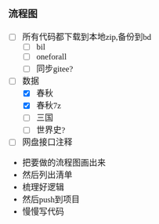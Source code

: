 <span  style="font-family: Simsun,serif; font-size: 17px; ">

### 流程图

- [ ] 所有代码都下载到本地zip,备份到bd
    - [ ] bil
    - [ ] oneforall
    - [ ] 同步gitee?
- [ ] 数据
    - [x] 春秋
    - [x] 春秋7z
    - [ ] 三国
    - [ ] 世界史?
- [ ] 网盘接口注释
- 把要做的流程图画出来
- 然后列出清单
- 梳理好逻辑
- 然后push到项目
- 慢慢写代码

</span>